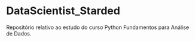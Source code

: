 # DataScientist_Starded
Repositório relativo ao estudo do curso Python Fundamentos para Análise de Dados.
